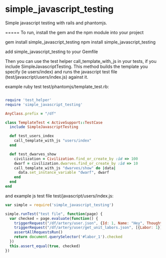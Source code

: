 simple_javascript_testing
=========================

Simple javascript testing with rails and phantomjs.


=====
To run, install the gem and the npm module into your project

gem install simple_javascript_testing
npm install simple_javascript_testing

add simple_javascript_testing to your Gemfile

Then you can use the test helper call_template_with_js in your tests, if you include SimpleJavascriptTesting.
This method builds the template you specify (ie users/index) and runs the javascript test file (test/javascript/users/index.js) against it. 

example ruby test test/phantomjs/template_test.rb:
```ruby

require 'test_helper'
require 'simple_javascript_testing'

AnyClass.prefix = "/df"

class TemplateTest < ActiveSupport::TestCase
  include SimpleJavascriptTesting

  def test_users_index
    call_template_with_js "users/index"
  end

  def test_dwarves_show
    civilization = Civilization.find_or_create_by :id => 100
    dwarf = civilization.dwarves.find_or_create_by :id => 10
    call_template_with_js "dwarves/show" do |data|
      data.set_instance_variable "dwarf", dwarf
    end
  end
end
```

and example js test file test/javascript/users/index.js:
```js
var simple = require('simple_javascript_testing')

simple.runTest("test file", function(page) {
  var checked = page.evaluate(function() {
    triggerRequest("/df/artery/user.json", {Id: 1, Name: "Hey", Thoughts: "hey"})
    triggerRequest("/df/artery/user/get_unit_labors.json", [{Labor: 1}])
    assertAllRequestsRun()
    return document.querySelector('#labor_1').checked
  })
  this.assert_equal(true, checked)
})

```
